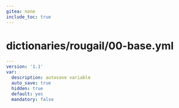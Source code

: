 ```yaml
---
gitea: none
include_toc: true
---
```

# dictionaries/rougail/00-base.yml

```yaml
---
version: '1.1'
var:
  description: autosave variable
  auto_save: true
  hidden: true
  default: yes
  mandatory: false
```

